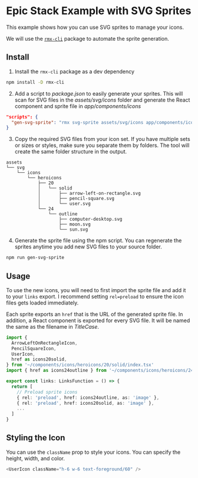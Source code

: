 # Epic Stack Example with SVG Sprites

This example shows how you can use SVG sprites to manage your icons.

We will use the [`rmx-cli`](https://github.com/kiliman/rmx-cli) package to
automate the sprite generation.

## Install

1. Install the `rmx-cli` package as a dev dependency

```bash
npm install -D rmx-cli
```

2. Add a script to _package.json_ to easily generate your sprites. This will
   scan for SVG files in the _assets/svg/icons_ folder and generate the React
   component and sprite file in _app/components/icons_

```json
"scripts": {
  "gen-svg-sprite": "rmx svg-sprite assets/svg/icons app/components/icons"
}
```

3. Copy the required SVG files from your icon set. If you have multiple sets or
   sizes or styles, make sure you separate them by folders. The tool will create
   the same folder structure in the output.

```
assets
└── svg
    └── icons
        └── heroicons
            ├── 20
            │   └── solid
            │       ├── arrow-left-on-rectangle.svg
            │       ├── pencil-square.svg
            │       └── user.svg
            └── 24
                └── outline
                    ├── computer-desktop.svg
                    ├── moon.svg
                    └── sun.svg
```

4. Generate the sprite file using the npm script. You can regenerate the sprites
   anytime you add new SVG files to your source folder.

```bash
npm run gen-svg-sprite
```

## Usage

To use the new icons, you will need to first import the sprite file and add it
to your `links` export. I recommend setting `rel=preload` to ensure the icon
files gets loaded immediately.

Each sprite exports an `href` that is the URL of the generated sprite file. In
addition, a React component is exported for every SVG file. It will be named the
same as the filename in _TitleCase_.

```ts
import {
  ArrowLeftOnRectangleIcon,
  PencilSquareIcon,
  UserIcon,
  href as icons20solid,
} from '~/components/icons/heroicons/20/solid/index.tsx'
import { href as icons24outline } from '~/components/icons/heroicons/24/outline/index.tsx'

export const links: LinksFunction = () => {
  return [
    // Preload sprite icons
    { rel: 'preload', href: icons24outline, as: 'image' },
    { rel: 'preload', href: icons20solid, as: 'image' },
    ...
  ]
}
```

## Styling the Icon

You can use the `className` prop to style your icons. You can specify the
height, width, and color.

```ts
<UserIcon className="h-6 w-6 text-foreground/60" />
```
